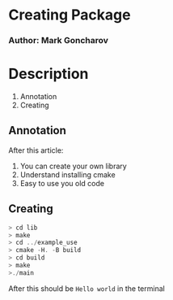 # Creating Package 

### Author: Mark Goncharov

Description
===========
1. Annotation
2. Creating

Annotation
----------
After this article:
1. You can create your own library
2. Understand installing cmake 
3. Easy to use you old code

Creating
--------
```cpp
> cd lib
> make
> cd ../example_use
> cmake -H. -B build
> cd build
> make
>./main
```

After this should be ```Hello world``` in the terminal